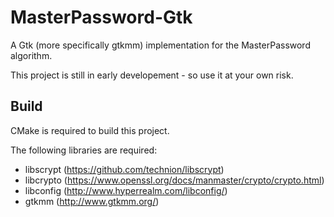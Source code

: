 # MasterPassword-Gtk
A Gtk (more specifically gtkmm) implementation for the MasterPassword algorithm.

This project is still in early developement - so use it at your own risk. 

## Build
CMake is required to build this project.

The following libraries are required:
* libscrypt (https://github.com/technion/libscrypt)
* libcrypto (https://www.openssl.org/docs/manmaster/crypto/crypto.html)
* libconfig (http://www.hyperrealm.com/libconfig/)
* gtkmm (http://www.gtkmm.org/)
